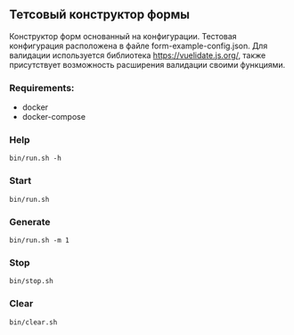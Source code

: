 ## Тетсовый конструктор формы
Конструктор форм основанный на конфигурации. Тестовая конфигурация расположена в файле form-example-config.json.
Для валидации используется библиотека https://vuelidate.js.org/, также присутствует возможность расширения валидации своими функциями.
### Requirements:
 - docker
 - docker-compose

### Help
    bin/run.sh -h    
### Start
    bin/run.sh
### Generate
    bin/run.sh -m 1
### Stop
    bin/stop.sh
### Clear
    bin/clear.sh